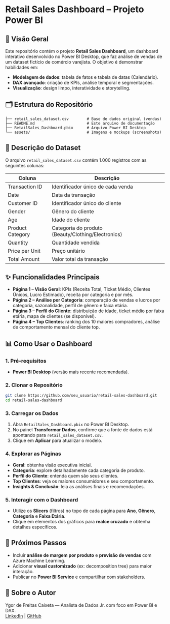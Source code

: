 # Retail Sales Dashboard – Projeto Power BI

## 🚀 Visão Geral
Este repositório contém o projeto **Retail Sales Dashboard**, um dashboard interativo desenvolvido no Power BI Desktop, que faz análise de vendas de um dataset fictício de comércio varejista. O objetivo é demonstrar habilidades em:

- **Modelagem de dados**: tabela de fatos e tabela de datas (Calendário).
- **DAX avançado**: criação de KPIs, análise temporal e segmentações.
- **Visualização**: design limpo, interatividade e storytelling.

## 🗂️ Estrutura do Repositório
```
├── retail_sales_dataset.csv        # Base de dados original (vendas)
├── README.md                       # Este arquivo de documentação
├── RetailSales_Dashboard.pbix      # Arquivo Power BI Desktop
└── assets/                         # Imagens e mockups (screenshots)
```

## 📝 Descrição do Dataset
O arquivo `retail_sales_dataset.csv` contém 1.000 registros com as seguintes colunas:

| Coluna             | Descrição                                 |
|--------------------|-------------------------------------------|
| Transaction ID     | Identificador único de cada venda         |
| Date               | Data da transação                         |
| Customer ID        | Identificador único do cliente            |
| Gender             | Gênero do cliente                         |
| Age                | Idade do cliente                          |
| Product Category   | Categoria do produto (Beauty/Clothing/Electronics) |
| Quantity           | Quantidade vendida                        |
| Price per Unit     | Preço unitário                            |
| Total Amount       | Valor total da transação                  |

## ✨ Funcionalidades Principais
- **Página 1 – Visão Geral**: KPIs (Receita Total, Ticket Médio, Clientes Únicos, Lucro Estimado), receita por categoria e por mês.
- **Página 2 – Análise por Categoria**: comparação de vendas e lucros por categoria, sazonalidade, perfil de gênero e faixa etária.
- **Página 3 – Perfil do Cliente**: distribuição de idade, ticket médio por faixa etária, mapa de clientes (se disponível).
- **Página 4 – Top Clientes**: ranking dos 10 maiores compradores, análise de comportamento mensal do cliente top.


## 📊 Como Usar o Dashboard

### 1. Pré-requisitos
- **Power BI Desktop** (versão mais recente recomendada).

### 2. Clonar o Repositório
```bash
git clone https://github.com/seu_usuario/retail-sales-dashboard.git
cd retail-sales-dashboard
```

### 3. Carregar os Dados
1. Abra `RetailSales_Dashboard.pbix` no Power BI Desktop.  
2. No painel **Transformar Dados**, confirme que a fonte de dados está apontando para `retail_sales_dataset.csv`.  
3. Clique em **Aplicar** para atualizar o modelo.

### 4. Explorar as Páginas
- **Geral**: obtenha visão executiva inicial.  
- **Categoria**: explore detalhadamente cada categoria de produto.  
- **Perfil do Cliente**: entenda quem são seus clientes.  
- **Top Clientes**: veja os maiores consumidores e seu comportamento.  
- **Insights & Conclusão**: leia as análises finais e recomendações.

### 5. Interagir com o Dashboard
- Utilize os **Slicers** (filtros) no topo de cada página para **Ano**, **Gênero**, **Categoria** e **Faixa Etária**.  
- Clique em elementos dos gráficos para **realce cruzado** e obtenha detalhes específicos.


## 🚀 Próximos Passos
- Incluir **análise de margem por produto** e **previsão de vendas** com Azure Machine Learning.  
- Adicionar **visual customizado** (ex: decomposition tree) para maior interação.  
- Publicar no **Power BI Service** e compartilhar com stakeholders.

## 👤 Sobre o Autor
Ygor de Freitas Caixeta — Analista de Dados Jr. com foco em Power BI e DAX.  
[LinkedIn](https://www.linkedin.com/in/ygorcaixeta) | [GitHub](https://github.com/seu_usuario)
